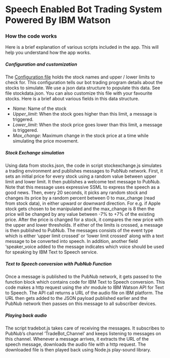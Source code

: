 # Speech Enabled Bot Trading System Powered By IBM Watson 

### How the code works

Here is a brief explanation of various scripts included in the app. This will help you understand how the app works.

##### Configuration and customization
The [Configuration file](./stocks.json) holds the stock names and upper / lower limits to check for. This configuration tells our bot trading program details about the stocks to simulate. We use a json data structure to populate this data. See file stockdata.json. You can also customize this file with your favourite stocks. Here is a brief about various fields in this data structure.

* _Name_: Name of the stock
* _Upper_limit_: When the stock goes higher than this limit, a message is triggered.
* _Lower_limit_: When the stock price goes lower than this limit, a message is triggered.
* _Max_change_: Maximum change in the stock price at a time while simulating the price movement.

##### Stock Exchange simulation
Using data from stocks.json, the code in script stockexchange.js simulates a trading environment and publishes messages to PubNub network.
First, it sets an initial price for every stock using a random value between upper limit and lower limit.
It then publishes a welcome text message to PubNub. Note that this message uses expressive SSML to express the speech as a good news. 
Then, every 20 seconds, it picks any random stock and changes its price by a random percent between 0 to max_change (read from stock data), in either upward or downward direction. For e.g. if Apple stock gets chosen to be manipulated and the max_change is 8 then the price will be changed by any value between -7% to +7% of the existing price.
After the price is changed for a stock, it compares the new price with the upper and lower thresholds. If either of the limits is crossed, a message is then published to PubNub.
The messages consists of the event type which is either ‘upper limit crossed’ or ‘lower limit crossed’ along with a text message to be converted into speech. In addition, another field ‘speaker_voice added to the message indicates which voice should be used for speaking by IBM Text to Speech service.

##### Text to Speech conversion with PubNub Function
Once a message is published to the PubNub network, it gets passed to the function block which contains code for IBM Text to Speech conversion. 
This code makes a http request using the xhr module to IBM Watson API for Text to Speech.
The API call returns a URL of the audio file on IBM platform.
The URL then gets added to the JSON payload published earlier and the PubNub network then passes on this message to all subscriber devices.

##### Playing back audio
The script tradebot.js takes care of receiving the messages.
It subscribes to PubNub’s channel ‘TradeBot_Channel’ and keeps listening to messages on this channel.
Whenever a message arrives, it extracts the URL of the speech message, downloads the audio file with a http request.
The downloaded file is then played back using Node.js play-sound library.
